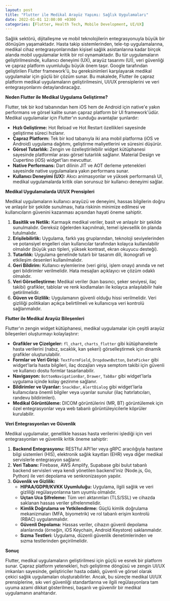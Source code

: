 ```yaml
---
layout: post
title: "Flutter ile Medikal Arayüz Yapımı: Sağlık Uygulamaları"
date: 2022-01-01 12:00:00 +0300
categories: [Flutter, Health Tech, Mobile Development, UI/UX]
---
```



Sağlık sektörü, dijitalleşme ve mobil teknolojilerin entegrasyonuyla büyük bir dönüşüm yaşamaktadır. Hasta takip sistemlerinden, tele-tıp uygulamalarına, medikal cihaz entegrasyonlarından kişisel sağlık asistanlarına kadar birçok alanda mobil uygulamalar kritik bir rol oynamaktadır. Bu tür uygulamaların geliştirilmesinde, kullanıcı deneyimi (UX), arayüz tasarımı (UI), veri güvenliği ve çapraz platform uyumluluğu büyük önem taşır. Google tarafından geliştirilen Flutter framework'ü, bu gereksinimleri karşılayarak medikal uygulamalar için güçlü bir çözüm sunar. Bu makalede, Flutter ile çapraz platform medikal uygulamaların geliştirilmesini, UI/UX prensiplerini ve veri entegrasyonlarını detaylandıracağız.

**Neden Flutter ile Medikal Uygulama Geliştirme?**

Flutter, tek bir kod tabanından hem iOS hem de Android için native'e yakın performans ve görsel kalite sunan çapraz platform bir UI framework'üdür. Medikal uygulamalar için Flutter'ın sunduğu avantajlar şunlardır:

*   **Hızlı Geliştirme:** Hot Reload ve Hot Restart özellikleri sayesinde geliştirme süreci hızlanır.
*   **Çapraz Platform:** Tek bir kod tabanıyla iki ana mobil platforma (iOS ve Android) uygulama dağıtımı, geliştirme maliyetlerini ve süresini düşürür.
*   **Görsel Tutarlılık:** Zengin ve özelleştirilebilir widget kütüphanesi sayesinde platformlar arası görsel tutarlılık sağlanır. Material Design ve Cupertino (iOS) widget'ları mevcuttur.
*   **Native Performans:** Dart dilinin JIT ve AOT derleme yetenekleri sayesinde native uygulamalara yakın performans sunar.
*   **Kullanıcı Deneyimi (UX):** Akıcı animasyonlar ve yüksek performanslı UI, medikal uygulamalarda kritik olan sorunsuz bir kullanıcı deneyimi sağlar.

**Medikal Uygulamalarda UI/UX Prensipleri**

Medikal uygulamaların kullanıcı arayüzü ve deneyimi, hassas bilgilerin doğru ve anlaşılır bir şekilde sunulması, hata riskinin minimize edilmesi ve kullanıcıların güvenini kazanması açısından hayati öneme sahiptir.

1.  **Basitlik ve Netlik:** Karmaşık medikal veriler, basit ve anlaşılır bir şekilde sunulmalıdır. Gereksiz öğelerden kaçınılmalı, temel işlevsellik ön planda tutulmalıdır.
2.  **Erişilebilirlik:** Uygulama, farklı yaş gruplarından, teknoloji seviyelerinden ve potansiyel engelleri olan kullanıcılar tarafından kolayca kullanılabilir olmalıdır (büyük yazı tipleri, yüksek kontrast, ekran okuyucu desteği).
3.  **Tutarlılık:** Uygulama genelinde tutarlı bir tasarım dili, ikonografi ve etkileşim desenleri kullanılmalıdır.
4.  **Geri Bildirim:** Kullanıcı eylemlerine (veri girişi, işlem onayı) anında ve net geri bildirimler verilmelidir. Hata mesajları açıklayıcı ve çözüm odaklı olmalıdır.
5.  **Veri Görselleştirme:** Medikal veriler (kan basıncı, şeker seviyesi, ilaç takibi) grafikler, tablolar ve renk kodlamaları ile kolayca anlaşılabilir hale getirilmelidir.
6.  **Güven ve Gizlilik:** Uygulamanın güvenli olduğu hissi verilmelidir. Veri gizliliği politikaları açıkça belirtilmeli ve kullanıcıya veri kontrolü sağlanmalıdır.

**Flutter ile Medikal Arayüz Bileşenleri**

Flutter'ın zengin widget kütüphanesi, medikal uygulamalar için çeşitli arayüz bileşenleri oluşturmayı kolaylaştırır:

*   **Grafikler ve Çizelgeler:** `fl_chart`, `charts_flutter` gibi kütüphanelerle hasta verilerini (nabız, sıcaklık, kan şekeri) görselleştirmek için dinamik grafikler oluşturulabilir.
*   **Formlar ve Veri Girişi:** `TextFormField`, `DropdownButton`, `DatePicker` gibi widget'larla hasta bilgileri, ilaç dozajları veya semptom takibi için güvenli ve kullanıcı dostu formlar tasarlanabilir.
*   **Navigasyon:** `BottomNavigationBar`, `Drawer`, `TabBar` gibi widget'larla uygulama içinde kolay gezinme sağlanır.
*   **Bildirimler ve Uyarılar:** `SnackBar`, `AlertDialog` gibi widget'larla kullanıcılara önemli bilgiler veya uyarılar sunulur (ilaç hatırlatıcıları, randevu bildirimleri).
*   **Medikal Görüntüleme:** DICOM görüntülerini (MR, BT) görüntülemek için özel entegrasyonlar veya web tabanlı görüntüleyicilerle köprüler kurulabilir.

**Veri Entegrasyonları ve Güvenlik**

Medikal uygulamalar, genellikle hassas hasta verilerini işlediği için veri entegrasyonları ve güvenlik kritik öneme sahiptir:

1.  **Backend Entegrasyonu:** RESTful API'ler veya gRPC aracılığıyla hastane bilgi sistemleri (HIS), elektronik sağlık kayıtları (EHR) veya diğer medikal servislerle entegrasyon sağlanır.
2.  **Veri Tabanı:** Firebase, AWS Amplify, Supabase gibi bulut tabanlı backend servisleri veya kendi yönetilen backend'iniz (Node.js, Go, Python) ile veri depolama ve senkronizasyon yapılır.
3.  **Güvenlik ve Gizlilik:**
    *   **HIPAA/GDPR/KVKK Uyumluluğu:** Uygulama, ilgili sağlık ve veri gizliliği regülasyonlarına tam uyumlu olmalıdır.
    *   **Uçtan Uca Şifreleme:** Tüm veri aktarımları (TLS/SSL) ve cihazda saklanan hassas veriler şifrelenmelidir.
    *   **Kimlik Doğrulama ve Yetkilendirme:** Güçlü kimlik doğrulama mekanizmaları (MFA, biyometrik) ve rol tabanlı erişim kontrolü (RBAC) uygulanmalıdır.
    *   **Güvenli Depolama:** Hassas veriler, cihazın güvenli depolama alanlarında (örneğin, iOS Keychain, Android Keystore) saklanmalıdır.
    *   **Sızma Testleri:** Uygulama, düzenli güvenlik denetimlerinden ve sızma testlerinden geçirilmelidir.

**Sonuç**

Flutter, medikal uygulamaların geliştirilmesi için güçlü ve esnek bir platform sunar. Çapraz platform yetenekleri, hızlı geliştirme döngüsü ve zengin UI/UX imkanları sayesinde, geliştiriciler hasta odaklı, güvenli ve görsel olarak çekici sağlık uygulamaları oluşturabilirler. Ancak, bu süreçte medikal UI/UX prensiplerine, sıkı veri güvenliği standartlarına ve ilgili regülasyonlara tam uyuma azami dikkat gösterilmesi, başarılı ve güvenilir bir medikal uygulamanın anahtarıdır.